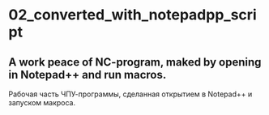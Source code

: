 # 02_converted_with_notepadpp_script
## A work peace of NC-program, maked by opening in Notepad++ and run macros.
Рабочая часть ЧПУ-программы, сделанная открытием в Notepad++ и запуском макроса.
